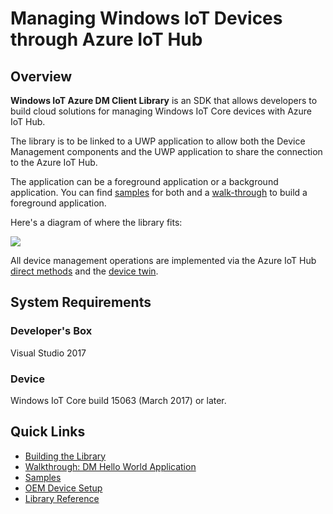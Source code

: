 # Managing Windows IoT Devices through Azure IoT Hub

## Overview

**Windows IoT Azure DM Client Library** is an SDK that allows developers to build cloud solutions for managing Windows IoT Core devices with Azure IoT Hub.

The library is to be linked to a UWP application to allow both the Device Management components and the UWP application to share the connection to the Azure IoT Hub.

The application can be a foreground application or a background application. You can find [samples](docs/samples.md) for both and a [walk-through](docs/dm-hello-world-overview.md) to build a foreground application.

Here's a diagram of where the library fits:

<img src="docs/dm-architecture-all.png"/>

All device management operations are implemented via the Azure IoT Hub [direct methods](<https://docs.microsoft.com/en-us/azure/iot-hub/iot-hub-devguide-direct-methods>) and the [device twin](<https://docs.microsoft.com/en-us/azure/iot-hub/iot-hub-devguide-device-twins>).

## System Requirements

### Developer's Box
Visual Studio 2017

### Device
Windows IoT Core build 15063 (March 2017) or later.

## Quick Links

- [Building the Library](docs/building-the-library.md)
- [Walkthrough: DM Hello World Application](docs/dm-hello-world-overview.md)
- [Samples](docs/samples.md)
- [OEM Device Setup](docs/oem-device-setup.md)
- [Library Reference](docs/library-reference.md)
